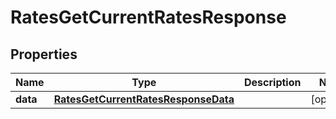 

# RatesGetCurrentRatesResponse


## Properties

| Name | Type | Description | Notes |
|------------ | ------------- | ------------- | -------------|
|**data** | [**RatesGetCurrentRatesResponseData**](RatesGetCurrentRatesResponseData.md) |  |  [optional] |



